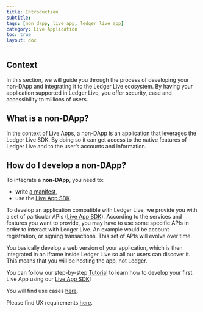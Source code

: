 ```yaml
---
title: Introduction
subtitle:
tags: [non dapp, live app, ledger live app]
category: Live Application
toc: true
layout: doc
---
```


## Context

In this section, we will guide you through the process of developing your non-DApp and integrating it to the Ledger Live ecosystem. By having your application supported in Ledger Live, you offer security, ease and accessibility to millions of users.

## What is a non-DApp?

In the context of Live Apps, a non-DApp is an application that leverages the Ledger Live SDK. By doing so it can get access to the native features of Ledger Live and to the user’s accounts and information.

## How do I develop a non-DApp?

To integrate a **non-DApp**, you need to:

- write [a manifest](../reference/manifest),
- use the [Live App SDK](../reference/sdk/).

To develop an application compatible with Ledger Live, we provide you with a set of particular APIs ([Live App SDK](../reference/sdk/)). According to the services and features you want to provide, you may have to use some specific APIs in order to interact with Ledger Live. An example would be account registration, or signing transactions. This set of APIs will evolve over time.

You basically develop a web version of your application, which is then integrated in an iframe inside Ledger Live so all our users can discover it. This means that you will be hosting the app, not Ledger.

You can follow our step-by-step [Tutorial](../tutorial/introduction) to learn how to develop your first Live App using our [Live App SDK](../reference/sdk/)!

You will find use cases [here](../use-cases).

Please find UX requirements [here](../ux-req).
